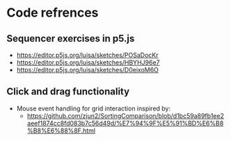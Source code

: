 # Code refrences

## Sequencer exercises in p5.js
- https://editor.p5js.org/luisa/sketches/POSaDocKr <!-- making a drum pattern -->
- https://editor.p5js.org/luisa/sketches/HBYHJ96e7 <!-- making a drum machine -->
- https://editor.p5js.org/luisa/sketches/D0eixoM6O <!-- adding interactivity -->

## Click and drag functionality
- Mouse event handling for grid interaction inspired by:
  - https://github.com/zjun2/SortingComparison/blob/d1bc59a89fb1ee2aeef1874cc8fd083b7c56d49d/%E7%94%9F%E5%91%BD%E6%B8%B8%E6%88%8F.html
